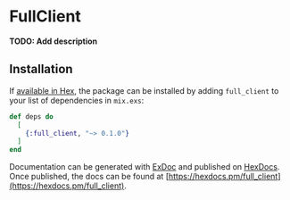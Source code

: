 # FullClient

**TODO: Add description**

## Installation

If [available in Hex](https://hex.pm/docs/publish), the package can be installed
by adding `full_client` to your list of dependencies in `mix.exs`:

```elixir
def deps do
  [
    {:full_client, "~> 0.1.0"}
  ]
end
```

Documentation can be generated with [ExDoc](https://github.com/elixir-lang/ex_doc)
and published on [HexDocs](https://hexdocs.pm). Once published, the docs can
be found at [https://hexdocs.pm/full_client](https://hexdocs.pm/full_client).

